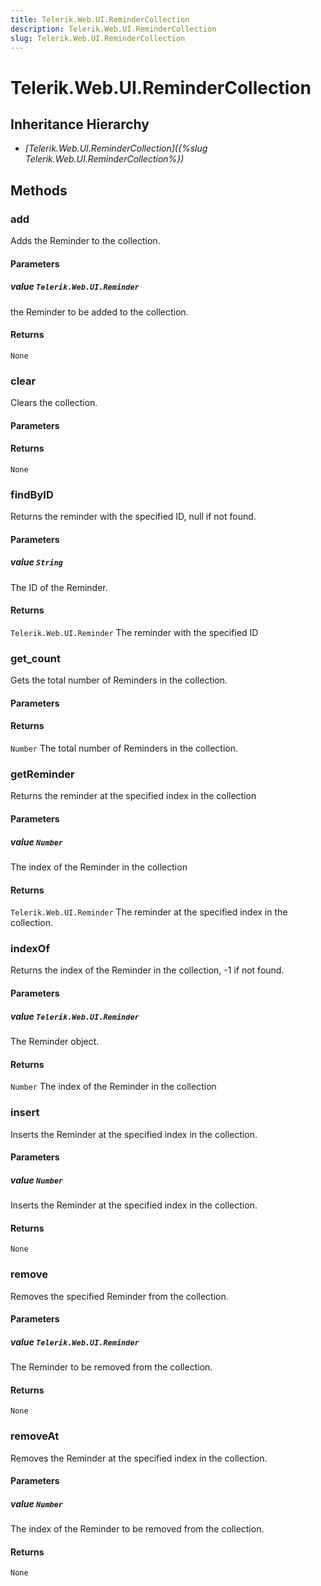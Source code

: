 ```yaml
---
title: Telerik.Web.UI.ReminderCollection
description: Telerik.Web.UI.ReminderCollection
slug: Telerik.Web.UI.ReminderCollection
---
```


# Telerik.Web.UI.ReminderCollection  

## Inheritance Hierarchy

* *[Telerik.Web.UI.ReminderCollection]({%slug Telerik.Web.UI.ReminderCollection%})*


## Methods

###  add

Adds the Reminder to the collection.

#### Parameters

##### value `Telerik.Web.UI.Reminder`

 the Reminder to be added to the collection. 

#### Returns

`None` 

### clear

Clears the collection.

#### Parameters

#### Returns

`None` 

### findByID

Returns the reminder with the specified ID, null if not found.

#### Parameters

##### value `String`

 The ID of the Reminder. 

#### Returns

`Telerik.Web.UI.Reminder`  The reminder with the specified ID

### get_count

Gets the total number of Reminders in the collection.

#### Parameters

#### Returns

`Number`  The total number of Reminders in the collection. 

### getReminder

Returns the reminder at the specified index in the collection

#### Parameters

##### value `Number`

 The index of the Reminder in the collection 

#### Returns

`Telerik.Web.UI.Reminder`  The reminder at the specified index in the collection. 

### indexOf

Returns the index of the Reminder in the collection, -1 if not found.

#### Parameters

##### value `Telerik.Web.UI.Reminder`

 The Reminder object. 

#### Returns

`Number`  The index of the Reminder in the collection

### insert

Inserts the Reminder at the specified index in the collection.

#### Parameters

##### value `Number`

 Inserts the Reminder at the specified index in the collection. 

#### Returns

`None` 

### remove

Removes the specified Reminder from the collection.

#### Parameters

##### value `Telerik.Web.UI.Reminder`

 The Reminder to be removed from the collection. 

#### Returns

`None` 

### removeAt

Removes the Reminder at the specified index in the collection.

#### Parameters

##### value `Number`

 The index of the Reminder to be removed from the collection. 

#### Returns

`None` 



